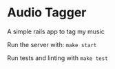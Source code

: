 # Audio Tagger

A simple rails app to tag my music

Run the server with:
`make start`

Run tests and linting with 
`make test`
